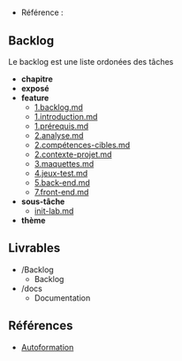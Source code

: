 #  

- Référence :   

 

## Backlog 

Le backlog est une liste ordonées des tâches 

- **chapitre** 
- **exposé** 
- **feature** 
  - [1.backlog.md](./Backlog/feature/1.backlog.md) 
  - [1.introduction.md](./Backlog/feature/1.introduction.md) 
  - [1.prérequis.md](./Backlog/feature/1.prérequis.md) 
  - [2.analyse.md](./Backlog/feature/2.analyse.md) 
  - [2.compétences-cibles.md](./Backlog/feature/2.compétences-cibles.md) 
  - [2.contexte-projet.md](./Backlog/feature/2.contexte-projet.md) 
  - [3.maquettes.md](./Backlog/feature/3.maquettes.md) 
  - [4.jeux-test.md](./Backlog/feature/4.jeux-test.md) 
  - [5.back-end.md](./Backlog/feature/5.back-end.md) 
  - [7.front-end.md](./Backlog/feature/7.front-end.md) 
- **sous-tâche** 
  - [init-lab.md](./Backlog/sous-tâche/init-lab.md) 
- **thème** 
## Livrables 

 

- /Backlog 
  - Backlog 
- /docs 
  - Documentation 
## Références 

 

- [Autoformation](#) 

